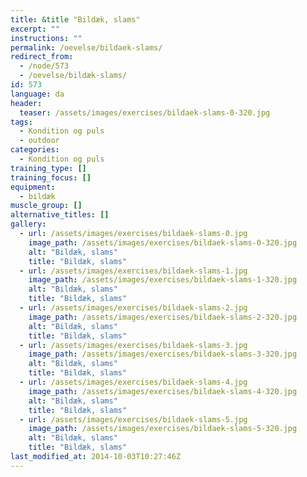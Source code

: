 ```yaml
---
title: &title "Bildæk, slams"
excerpt: ""
instructions: ""
permalink: /oevelse/bildaek-slams/
redirect_from:
  - /node/573
  - /oevelse/bildæk-slams/
id: 573
language: da
header:
  teaser: /assets/images/exercises/bildaek-slams-0-320.jpg
tags:
  - Kondition og puls
  - outdoor
categories:
  - Kondition og puls
training_type: []
training_focus: []
equipment:
  - bildæk
muscle_group: []
alternative_titles: []
gallery:
  - url: /assets/images/exercises/bildaek-slams-0.jpg
    image_path: /assets/images/exercises/bildaek-slams-0-320.jpg
    alt: "Bildæk, slams"
    title: "Bildæk, slams"
  - url: /assets/images/exercises/bildaek-slams-1.jpg
    image_path: /assets/images/exercises/bildaek-slams-1-320.jpg
    alt: "Bildæk, slams"
    title: "Bildæk, slams"
  - url: /assets/images/exercises/bildaek-slams-2.jpg
    image_path: /assets/images/exercises/bildaek-slams-2-320.jpg
    alt: "Bildæk, slams"
    title: "Bildæk, slams"
  - url: /assets/images/exercises/bildaek-slams-3.jpg
    image_path: /assets/images/exercises/bildaek-slams-3-320.jpg
    alt: "Bildæk, slams"
    title: "Bildæk, slams"
  - url: /assets/images/exercises/bildaek-slams-4.jpg
    image_path: /assets/images/exercises/bildaek-slams-4-320.jpg
    alt: "Bildæk, slams"
    title: "Bildæk, slams"
  - url: /assets/images/exercises/bildaek-slams-5.jpg
    image_path: /assets/images/exercises/bildaek-slams-5-320.jpg
    alt: "Bildæk, slams"
    title: "Bildæk, slams"
last_modified_at: 2014-10-03T10:27:46Z
---
```

